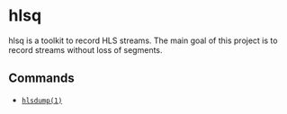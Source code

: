 hlsq
===

hlsq is a toolkit to record HLS streams.
The main goal of this project is to record streams without loss of segments.

Commands
---
- [`hlsdump(1)`](./cmd/hlsdump)
